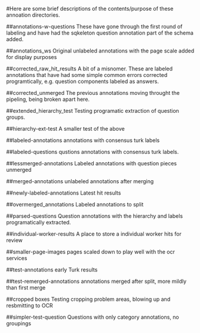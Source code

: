 #Here are some brief descriptions of the contents/purpose of these annoation directories.


##annotations-w-questions
These have gone through the first round of labeling and have had the sqkeleton question annotation part of the schema added.

##annotations_ws
Original unlabeled annotations with the page scale added for display purposes

##corrected_raw_hit_results
A bit of a misnomer. These are labeled annotations that have had some simple common errors corrected programtically, e.g. question components labeled as answers.

##corrected_unmerged
The previous annotations moving throught the pipeling, being broken apart here.

##extended_hierarchy_test
Testing programatic extraction of question groups.

##hierarchy-ext-test
A smaller test of the above

##labeled-annotations
annotations with consensus turk labels

##labeled-questions
qustions annotations with consensus turk labels.

##lessmerged-annotations
Labeled annotations with question pieces unmerged

##merged-annotations
unlabeled annotations after merging

##newly-labeled-annotations
Latest hit results

##overmerged_annotations
Labeled annotations to split 

##parsed-questions
Question annotations with the hierarchy and labels programatically extracted.

##individual-worker-results
A place to store a individual worker hits for review

##smaller-page-images
pages scaled down to play well with the ocr services

##test-annotations
early Turk results

##test-remerged-annotations
annotations merged after split, more mildly than first merge

##cropped boxes
Testing cropping problem areas, blowing up and resbmitting to OCR

##simpler-test-question 
Questions with only category annotations, no groupings
